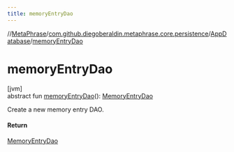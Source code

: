 ```yaml
---
title: memoryEntryDao
---
```

//[MetaPhrase](../../../index.html)/[com.github.diegoberaldin.metaphrase.core.persistence](../index.html)/[AppDatabase](index.html)/[memoryEntryDao](memory-entry-dao.html)



# memoryEntryDao



[jvm]\
abstract fun [memoryEntryDao](memory-entry-dao.html)(): [MemoryEntryDao](../../com.github.diegoberaldin.metaphrase.domain.tm.persistence.dao/-memory-entry-dao/index.html)



Create a new memory entry DAO.



#### Return



[MemoryEntryDao](../../com.github.diegoberaldin.metaphrase.domain.tm.persistence.dao/-memory-entry-dao/index.html)




